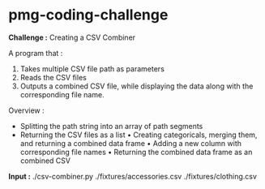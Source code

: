 # pmg-coding-challenge

**Challenge :** Creating a CSV Combiner

A program that :
1. Takes multiple CSV file path as parameters
2. Reads the CSV files
3. Outputs a combined CSV file, while displaying the data along with the corresponding file name. 

Overview : 
- Splitting the path string into an array of path segments 
- Returning the CSV files as a list 
  • Creating categoricals, merging them, and returning a combined data frame 
  • Adding a new column with corresponding file names
  • Returning the combined data frame as an combined CSV
  
**Input :** 
  ./csv-combiner.py ./fixtures/accessories.csv ./fixtures/clothing.csv
  



